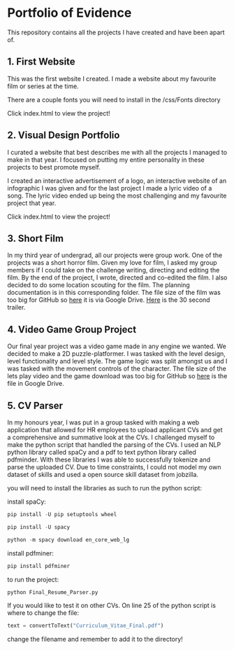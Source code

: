 # Portfolio of Evidence

This repository contains all the projects I have created and have been apart of.

## 1. First Website

This was the first website I created. I made a website about my favourite film or series at the time. 

There are a couple fonts you will need to install in the /css/Fonts directory

Click index.html to view the project!

## 2. Visual Design Portfolio

I curated a website that best describes me with all the projects I managed to make in that year. I focused on putting my entire personality in these projects to best promote myself.

I created an interactive advertisement of a logo, an interactive website of an infographic I was given and for the last project I made a lyric video of a song. The lyric video ended up being the most challenging and my favourite project that year.

Click index.html to view the project!

## 3. Short Film

In my third year of undergrad, all our projects were group work. One of the projects was a short horror film. Given my love for film, I asked my group members if I could take on the challenge writing, directing and editing the film. By the end of the project, I wrote, directed and co-edited the film. I also decided to do some location scouting for the film. The planning documentation is in this corresponding folder. The file size of the film was too big for GitHub so [here](https://drive.google.com/file/d/1XW9tSyDqq2Xjgoqt_BYMTT_l7m6qXZRP/view?usp=sharing) it is via Google Drive. [Here](https://drive.google.com/file/d/15dVH_kVNqg48-IU6T57GFoEElueIf9c0/view?usp=sharing) is the 30 second trailer.

## 4. Video Game Group Project
Our final year project was a video game made in any engine we wanted. We decided to make a 2D puzzle-platformer. I was tasked with the level design, level functionality and level style. The game logic was split amongst us and I was tasked with the movement controls of the character. The file size of the lets play video and the game download was too big for GitHub so [here](https://drive.google.com/drive/folders/1oJc5f38TsnS0yn4-sg3OLciuhv6W1QMn?usp=sharing) is the file in Google Drive.

## 5. CV Parser
In my honours year, I was put in a group tasked with making a web application that allowed for HR employees to upload applicant CVs and get a comprehensive and summative look at the CVs. I challenged myself to make the python script that handled the parsing of the CVs. I used an NLP python library called spaCy and a pdf to text python library called pdfminder. With these libraries I was able to successfully tokenize and parse the uploaded CV. Due to time constraints, I could not model my own dataset of skills and used a open source skill dataset from jobzilla. 

you will need to install the libraries as such to run the python script:

install spaCy:
```powershell
pip install -U pip setuptools wheel
```
```powershell
pip install -U spacy
```
```powershell
python -m spacy download en_core_web_lg
```
install pdfminer:
```powershell
pip install pdfminer
```

to run the project:

```python
python Final_Resume_Parser.py
```

If you would like to test it on other CVs. On line 25 of the python script is where to change the file:
```python
text = convertToText("Curriculum_Vitae_Final.pdf")
```
change the filename and remember to add it to the directory!
